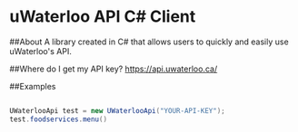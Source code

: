 # uWaterloo API C# Client

##About
A library created in C# that allows users to quickly and easily use uWaterloo's API. 

##Where do I get my API key?
https://api.uwaterloo.ca/

##Examples

```C#

UWaterlooApi test = new UWaterlooApi("YOUR-API-KEY");
test.foodservices.menu()



```

